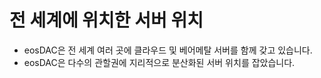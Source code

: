 **전 세계**에 위치한 **서버** **위치**
===

 * eosDAC은 전 세계 여러 곳에 클라우드 및 베어메탈 서버를 함께 갖고 있습니다.
 * eosDAC은 다수의 관할권에 지리적으로 분산화된 서버 위치를 잡았습니다.
